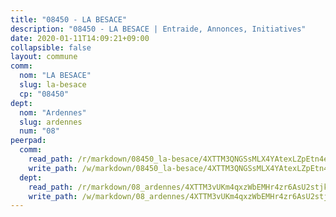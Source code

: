 ```yaml
---
title: "08450 - LA BESACE"
description: "08450 - LA BESACE | Entraide, Annonces, Initiatives"
date: 2020-01-11T14:09:21+09:00
collapsible: false
layout: commune
comm:
  nom: "LA BESACE"
  slug: la-besace
  cp: "08450"
dept:
  nom: "Ardennes"
  slug: ardennes
  num: "08"
peerpad:
  comm:
    read_path: /r/markdown/08450_la-besace/4XTTM3QNGSsMLX4YAtexLZpEtn4e3CakWv1vfSRxhWpnWGYFb
    write_path: /w/markdown/08450_la-besace/4XTTM3QNGSsMLX4YAtexLZpEtn4e3CakWv1vfSRxhWpnWGYFb-K3TgUHnDWt8h3DPVKovSQPW4AdV8hwDGCzQdNs7UMn5gGERRSTQy5jCGowJDuuYyN1kSxfMyZ5q7vzjAf4baNDFV7YfsoqXMBttaR5GmCaqUxnrz2kfTRmmjTycNQnHYL92s2EqP
  dept:
    read_path: /r/markdown/08_ardennes/4XTTM3vUKm4qxzWbEMHr4zr6AsU2stjkKdsaY9uMbmhXjv9QM
    write_path: /w/markdown/08_ardennes/4XTTM3vUKm4qxzWbEMHr4zr6AsU2stjkKdsaY9uMbmhXjv9QM-K3TgUMB9u4JvtZdFBPfBexH6pGeKJREiRZLakfAxGDqg6fgd1ib6XHxM9tkwaYxqJV2qNTbboL5jGpTS7re5rUf5cB5fLzdnicM4aJkF5ZXmkvCRXEh5XT7432iWRZFby5MMVbKP
---
```


